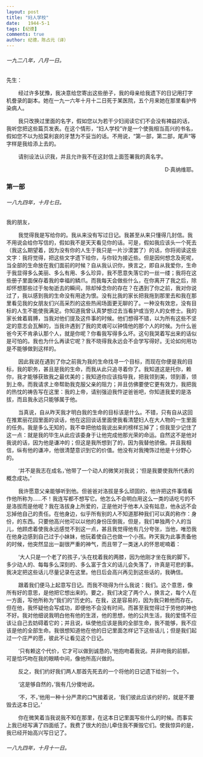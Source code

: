 ```yaml
---
layout: post
title: "妇人学校"
date:   1944-5-1
tags: [纪德]
comments: true
author: 纪德，陈占元（译）
---
```


###### 一九二八年，八月一日。

先生：

&nbsp;&nbsp;&nbsp;&nbsp;&nbsp;&nbsp;&nbsp;&nbsp;经过许多犹豫，我决意给您寄出这些册子，我的母亲给我遗下的日记用打字机誊录的副本。她在一九一六年十月十二日死于某医院，五个月来她在那里看护传染病人。

&nbsp;&nbsp;&nbsp;&nbsp;&nbsp;&nbsp;&nbsp;&nbsp;我只改换过里面的名字，假如您以为若干少妇阅读它们不会没有裨益的话，我听您把这些篇页发表。在这个情形，“妇人学校”许是一个使我相当高兴的书名，假如您不以为拾莫利哀的牙慧为不妥当的话。不用说，“第一部，第二部，尾声”等字样是我给添上去的。

&nbsp;&nbsp;&nbsp;&nbsp;&nbsp;&nbsp;&nbsp;&nbsp;请别设法认识我，并且允许我不在这封信上面签署我的真名字。

<p align="right">D·真纳维耶。</p>

### 第一部

###### 一八九四年，十月七日。

我的朋友，

&nbsp;&nbsp;&nbsp;&nbsp;&nbsp;&nbsp;&nbsp;&nbsp;我觉得我是写给你的。我从来没有写过日记。我甚至从来只懂得几封信。我不用说会给你写信的，假如我不是天天看见你的话。可是，假如我应该头一个死去（我这么期望着，因为没有你的人生于我只是一片沙漠罢了）的话，你将阅读这些文字：我将觉得，把这些文字遗下给你，与你较为接近些。但是因何想念及死呢，当全部的生命放在我们面前的时候？自从我认识你，换言之，即自从我爱你，生命于我显得多么美丽、多么有用、多么珍异，我不愿意失落它的一丝一缕；我将在这些册子里面保存着我的幸福的鳞爪。而我每天会做些什么，在你离开了我之后，除却怀想那些过于匆匆逝去的瞬间，除却悼念你的存在？在遇到了你之前，我对你说过了，我以感到我的生命没有用途为恨。没有比我的家长把我拖到那里去和我在那里看见我的女朋友们兴高采烈的这些热闹场面更无聊的了。一种没有效忠，没有目标的人生不能使我满足。你知道我曾认真梦想过去当看护或当穷人的女修士。我的家长耸着肩膊，当我对他们提及这件事的时候。他们想得不错，以为所有这些不坚定的意志会瓦解的，当我许遇到了我的灵魂可以钟情他的那个人的时候。为什么爸爸今天不肯承认那个人，就是你呢？你看我写得多么坏。这句我哭着写出来的话似是可怕的。我也为什么再读它呢？我不晓得我永远会不会学写得好。无论如何用功是不能够做到这样的。

&nbsp;&nbsp;&nbsp;&nbsp;&nbsp;&nbsp;&nbsp;&nbsp;因此我说在遇到了你之前我为我的生命找寻一个目标，而现在你便是我的目标，我的职务，甚且是我的生命，而我从此只追寻着你了。我知道这是托你，赖你，我才能够获致我之最优美的；我知道你应该指导我，把我领到美，领到善，领到上帝。而我请求上帝帮助我克服父亲的阻力；并且仿佛要使它更有效力，我把我的热忱的祷告写在这里：我的上帝，请别强迫我忤逆爸爸吧，你知道我爱的是洛拔，而且我永远只能够属于他。

&nbsp;&nbsp;&nbsp;&nbsp;&nbsp;&nbsp;&nbsp;&nbsp;当真说，自从昨天我才明白我的生命的目标该是什么。不错，只有自从这回在推累丽花园里面的谈话，他在这回谈话里面使我看清楚妇人在大人物的一生里面的任务。我是多么无知的，我不幸把他给我说出来的榜样忘掉了；但我至少记住了这一点：就是我的毕生从此应该委身于让他完成他那光荣的命运。自然这不是他对我说的话，因为他是谦冲的；但这是我所想到了的，因为我替他骄傲。并且我相信，纵有他的谦冲，他很清楚意识到它的价值。他没有对我掩饰过他是十分野心的。

&nbsp;&nbsp;&nbsp;&nbsp;&nbsp;&nbsp;&nbsp;&nbsp;‘并不是我志在成名，’他带了一个动人的微笑对我说；‘但是我要使我所代表的概念成功。’

&nbsp;&nbsp;&nbsp;&nbsp;&nbsp;&nbsp;&nbsp;&nbsp;我许愿意父亲能够听到他。但爸爸对洛拔是多么顽固的，他许把这件事情看作他所称为……不！我连写都不想写它。他怎么不会明白用这么一类的话吃亏的不是洛拔而是他呢？我在洛拔身上所爱的，正是他对于他本人没有姑息，他永远不会忘掉他自己的责任。在他身边，似乎所有别的人不知道那种我们可以真的称作：身份，的东西。只要他高兴他可以以他的身份压倒我，但是，我们单独两个人的当儿，他顾虑着使我永远感觉不到这一点，甚且我觉得他有几分夸张，当他，唯恐我在他身边感到自己过于小妹妹，他玩着使自己也做一个小孩。昨天我为此事责备他的时候，他突然显出一副很严重的神气，而且带了一类迷人的怀思呢喃着：

&nbsp;&nbsp;&nbsp;&nbsp;&nbsp;&nbsp;&nbsp;&nbsp;‘大人只是一个老了的孩子，’头在枕着我的两膝，因为他刚才坐在我的脚下。多少动人的、每每多么深刻的、多么富于含义的话儿会失落了，许真是可悲的事。我决定把这些话儿尽量记录在这里。他日后会高兴再见到这些话的，我确信。

&nbsp;&nbsp;&nbsp;&nbsp;&nbsp;&nbsp;&nbsp;&nbsp;跟着我们便马上起意写日记。而我不晓得为什么我说：我们。这个意思，像所有好的意思，是他把它想出来的。要之，我们决定了两个人，换言之，每个人在一方面，写他所称为“我们的”历史的。在我，这是容易的，因为我只赖他而存在。但在他，我怀疑他会写成功，即便他不会没有时间。而甚至我觉得过于劳他的神也不好。我对他细说我明白他有他的生涯，他的思想，他的公共生活，我的爱情不应该让自己去妨碍着它的；并且说，纵使他应该是我的全部生命，我不能够，我不应该是他的全部生命。我很想知道他在他的日记里面怎样记下这些话儿；但是我们起过一个庄严的愿，彼此不让看见这个日记。

&nbsp;&nbsp;&nbsp;&nbsp;&nbsp;&nbsp;&nbsp;&nbsp;‘只有赖这个代价，它才可以做到诚恳的，’他抱吻着我说。并非吻我的前额，可是恰巧吻在我的眼睛中间，像他所高兴做的。

&nbsp;&nbsp;&nbsp;&nbsp;&nbsp;&nbsp;&nbsp;&nbsp;反之，我们约好我们两人那首先死去的一个将他的日记遗下给别一个。

&nbsp;&nbsp;&nbsp;&nbsp;&nbsp;&nbsp;&nbsp;&nbsp;‘这是够自然的，’我有几分傻地说。

&nbsp;&nbsp;&nbsp;&nbsp;&nbsp;&nbsp;&nbsp;&nbsp;‘不，不，’他用一种十分严肃的口气接着说，‘我们彼此应该约好的，就是不要毁去这本日记。’

&nbsp;&nbsp;&nbsp;&nbsp;&nbsp;&nbsp;&nbsp;&nbsp;你在微笑着当我说我不知在那里，在这本日记里面写些什么的时候。而事实上我已经写满了四面纸了。我费了很大的劲儿牵住我不撕毁它们。使我惊异的是，我已经开始高兴写日记了。

###### 一八九四年，十月十一日。

&nbsp;&nbsp;&nbsp;&nbsp;&nbsp;&nbsp;&nbsp;&nbsp;

&nbsp;&nbsp;&nbsp;&nbsp;&nbsp;&nbsp;&nbsp;&nbsp;

&nbsp;&nbsp;&nbsp;&nbsp;&nbsp;&nbsp;&nbsp;&nbsp;

&nbsp;&nbsp;&nbsp;&nbsp;&nbsp;&nbsp;&nbsp;&nbsp;

&nbsp;&nbsp;&nbsp;&nbsp;&nbsp;&nbsp;&nbsp;&nbsp;

&nbsp;&nbsp;&nbsp;&nbsp;&nbsp;&nbsp;&nbsp;&nbsp;

&nbsp;&nbsp;&nbsp;&nbsp;&nbsp;&nbsp;&nbsp;&nbsp;

&nbsp;&nbsp;&nbsp;&nbsp;&nbsp;&nbsp;&nbsp;&nbsp;







